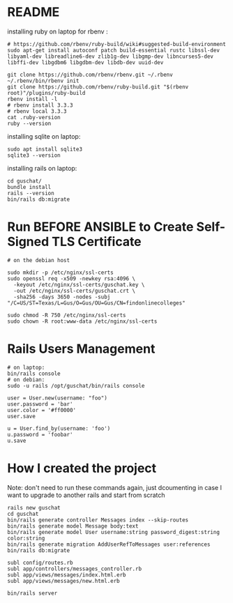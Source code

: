 # README

installing ruby on laptop for rbenv :
```
# https://github.com/rbenv/ruby-build/wiki#suggested-build-environment
sudo apt-get install autoconf patch build-essential rustc libssl-dev libyaml-dev libreadline6-dev zlib1g-dev libgmp-dev libncurses5-dev libffi-dev libgdbm6 libgdbm-dev libdb-dev uuid-dev

git clone https://github.com/rbenv/rbenv.git ~/.rbenv
~/.rbenv/bin/rbenv init
git clone https://github.com/rbenv/ruby-build.git "$(rbenv root)"/plugins/ruby-build
rbenv install -l
# rbenv install 3.3.3
# rbenv local 3.3.3
cat .ruby-version
ruby --version
```

installing sqlite on laptop:
```
sudo apt install sqlite3
sqlite3 --version
```

installing rails on laptop:
```
cd guschat/
bundle install
rails --version
bin/rails db:migrate
```

# Run BEFORE ANSIBLE to Create Self-Signed TLS Certificate
```
# on the debian host

sudo mkdir -p /etc/nginx/ssl-certs
sudo openssl req -x509 -newkey rsa:4096 \
  -keyout /etc/nginx/ssl-certs/guschat.key \
  -out /etc/nginx/ssl-certs/guschat.crt \
  -sha256 -days 3650 -nodes -subj "/C=US/ST=Texas/L=Gus/O=Gus/OU=Gus/CN=findonlinecolleges"

sudo chmod -R 750 /etc/nginx/ssl-certs
sudo chown -R root:www-data /etc/nginx/ssl-certs

```

# Rails Users Management

```
# on laptop:
bin/rails console
# on debian:
sudo -u rails /opt/guschat/bin/rails console

user = User.new(username: "foo")
user.password = 'bar'
user.color = '#ff0000'
user.save

u = User.find_by(username: 'foo')
u.password = 'foobar'
u.save
```

# How I created the project
Note: don't need to run these commands again, just dcoumenting in case I want to upgrade to another rails and start from scratch
```
rails new guschat
cd guschat
bin/rails generate controller Messages index --skip-routes
bin/rails generate model Message body:text
bin/rails generate model User username:string password_digest:string color:string
bin/rails generate migration AddUserRefToMessages user:references
bin/rails db:migrate

subl config/routes.rb
subl app/controllers/messages_controller.rb
subl app/views/messages/index.html.erb
subl app/views/messages/new.html.erb

bin/rails server

```
